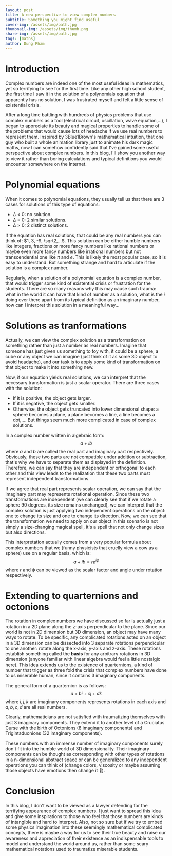 ```yaml
---
layout: post
title: A new perspective to view complex numbers
subtitle: Something you might find useful
cover-img: /assets/img/path.jpg
thumbnail-img: /assets/img/thumb.png
share-img: /assets/img/path.jpg
tags: [maths]
author: Dung Pham
---
```

# Introduction
Complex numbers are indeed one of the most useful ideas in mathematics, yet so terrifying to see for the first time. Like any other high school student, the first time I saw it in the solution of a polynomials equation that apparently has no solution, I was frustrated myself and felt a little sense of existential crisis.

After a long time battling with hundreds of physics problems that use complex numbers as a tool (electrical circuit, oscillation, wave equation,...), I began to appreciate its beauty and magical properties to handle some of the problems that would cause lots of headache if we use real numbers to represent them. Inspired by 3Blue1Brown's mathematical intuition, that one guy who built a whole animation library just to animate his dark magic maths, now I can somehow confidently said that I've gained some useful perspective about complex numbers. In this blog, I'll show you another way to view it rather than boring calculations and typical definitions you would encounter somewhere on the Internet.

# Polynomial equations
When it comes to polynomial equations, they usually tell us that there are 3 cases for solutions of this type of equations:
- $\Delta$ < 0: no solution.
- $\Delta$ = 0: 2 similar solutions.
- $\Delta$ > 0: 2 distinct solutions.

If the equation has real solutions, that could be any real numbers you can think of: $1, 3, -9, \sqrt2,...$. This solution can be either humble numbers like integers, fractions or more fancy numbers like rational numbers or maybe even more fancy numbers like irrational numbers but not transcendential one like $\pi$ and $e$. This is likely the most popular case, so it is easy to understand. But something strange and hard to articulate if the solution is a complex number. 

Regularly, when a solution of a polynomial equation is a complex number, that would trigger some kind of existential crisis or frustration for the students. There are so many reasons why this may cause such trauma: what in the world it can have that kind of number as a solution, what is the $i$ doing over there apart from its typical definition as an imaginary number, how can I interpret this solution in a meaningful way...

# Solutions as tranformations
Actually, we can view the complex solution as a transformation on something rather than just a number as real numbers. Imagine that someone has just given us something to toy with, it could be a sphere, a cube or any object we can imagine (just think of it as some 3D object to avoid headache), and our task is to apply some kind of transformation on that object to make it into something new.

Now, if our equation yields real solutions, we can interpret that the necessary transformation is just a scalar operator. There are three cases with the solution:
- If it is positive, the object gets larger.
- If it is negative, the object gets smaller.
- Otherwise, the object gets truncated into lower dimensional shape: a sphere becomes a plane, a plane becomes a line, a line becomes a dot,.... But things seem much more complicated in case of complex solutions.

In a complex number written in algebraic form:
$$a + ib$$
where $a$ and $b$ are called the real part and imaginary part respectively. Obviously, these two parts are not compatible under addition or subtraction, that's why we have to separate them as displayed in the definition. Therefore, we can say that they are independent or orthogonal to each other and this view leads to the realization that these two parts must represent independent transformations.

If we agree that real part represents scalar operation, we can say that the imaginary part may represents rotational operation. Since these two transformations are independent (we can clearly see that if we rotate a sphere 90 degrees, its size remains unchanged), we can interpret that the complex solution is just applying two independent operations on the object: one to change its size and one to change its direction. Now, we can see that the transformation we need to apply on our object in this scenario is not simply a size-changing magical spell, it's a spell that not only change sizes but also directions.

This interpretation actually comes from a very popular formula about complex numbers that we (funny physicists that cruelly view a cow as a sphere) use on a regular basis, which is:
$$a + ib = re^{i\phi}$$
where $r$ and $\phi$ can be viewed as the scalar factor and angle under rotation respectively.

# Extending to quarternions and octonions
The rotation in complex numbers we have discussed so far is actually just a rotation in a 2D plane along the z-axis perpendicular to the plane. Since our world is not in 2D dimension but 3D dimension, an object may have many ways to rotate. To be specific, any complicated rotations acted on an object in a 3D dimension can be dissected into 3 separate rotations perpendicular to one another: rotate along the x-axis, y-axis and z-axis. These rotations establish something called the **basis** for any arbitrary rotations in 3D dimension (anyone familiar with linear algebra would feel a little nostalgic here). This idea extends us to the existence of quarternions, a kind of number that trigger as three fold the crisis that complex numbers have done to us miserable human, since it contains 3 imaginary components.

The general form of a quarternion is as follows:
$$a + bi + cj + dk$$
where $i, j, k$ are imaginary components represents rotations in each axis and $a, b, c, d$ are all real numbers.

Clearly, mathematicians are not satisfied with traumatizing themselves with just 3 imaginary components. They extend it to another level of a Cruciatus Curse with the birth of Octonions (8 imaginary components) and Trigintaduonions (32 imaginary components).

These numbers with an immense number of imaginary components surely don't fit into the humble world of 3D dimensionality. Their imaginary components can be thought as corresponding with other types of rotations in a n-dimensional abstract space or can be generalized to any independent operations you can think of (change colors, viscosity or maybe assuming those objects have emotions then change it 👑).

# Conclusion

In this blog, I don't want to be viewed as a lawyer defending for the terrifying appearance of complex numbers. I just want to spread this idea and give some inspirations to those who feel that those numbers are kinds of intangible and hard to interpret. Also, not so sure but if we try to embed some physics imagination into these seemingly mathematical complicated concepts, there is maybe a way for us to see their true beauty and raise our awareness and appreciation of their existence as an indispensable tools to model and understand the world around us, rather than some scary mathematical notations used to traumatize miserable students.
